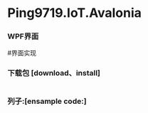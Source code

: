 # Ping9719.IoT.Avalonia

### WPF界面
#界面实现


### 下载包 [download、install]
```CSharp

```

### 列子:[ensample code:]
```CSharp

```
